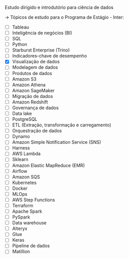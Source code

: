 Estudo dirigido e introdutório para ciência de dados

-> Tópicos de estudo para o Programa de Estágio - Inter:

- [ ] Tableau
- [ ] Inteligência de negócios (BI)
- [ ] SQL
- [ ] Python
- [ ] Starburst Enterprise (Trino)
- [ ] Indicadores-chave de desempenho
- [x] Visualização de dados
- [ ] Modelagem de dados
- [ ] Produtos de dados
- [ ] Amazon S3
- [ ] Amazon Athena
- [ ] Amazon SageMaker
- [ ] Migração de dados
- [ ] Amazon Redshift
- [ ] Governança de dados
- [ ] Data lake
- [ ] PostgreSQL
- [ ] ETL (Extração, transformação e carregamento)
- [ ] Orquestração de dados
- [ ] Dynamo
- [ ] Amazon Simple Notification Service (SNS)
- [ ] Harness
- [ ] AWS Lambda
- [ ] Sklearn
- [ ] Amazon Elastic MapReduce (EMR)
- [ ] Airflow
- [ ] Amazon SQS
- [ ] Kubernetes
- [ ] Docker
- [ ] MLOps
- [ ] AWS Step Functions
- [ ] Terraform
- [ ] Apache Spark
- [ ] PySpark
- [ ] Data warehouse
- [ ] Alteryx
- [ ] Glue
- [ ] Keras
- [ ] Pipeline de dados
- [ ] Matillion
